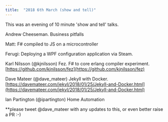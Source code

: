 ```yaml
---
title:  "2018 6th March (show and tell)"
---
```


This was an evening of 10 minute 'show and tell' talks. 

Andrew Cheeseman. Business pitfalls

Matt: F# compiled to JS on a microcontroller

Ferugi: Deploying a WPF configuration application via Steam.

Karl Nilsson (@kjnilsson) Fez. F# to core erlang compiler experiment.  [https://github.com/kjnilsson/fez](https://github.com/kjnilsson/fez)

Dave Mateer (@dave_mateer) Jekyll with Docker. [https://davemateer.com/jekyl/2018/01/25/Jekyll-and-Docker.html](https://davemateer.com/jekyl/2018/01/25/Jekyll-and-Docker.html)

Ian Partington (@ipartington) Home Automation 


**please tweet @dave_mateer with any updates to this, or even better raise a PR :-)

